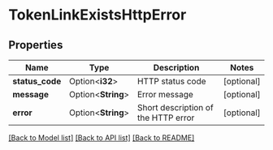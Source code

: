 # TokenLinkExistsHttpError

## Properties

Name | Type | Description | Notes
------------ | ------------- | ------------- | -------------
**status_code** | Option<**i32**> | HTTP status code | [optional]
**message** | Option<**String**> | Error message | [optional]
**error** | Option<**String**> | Short description of the HTTP error | [optional]

[[Back to Model list]](../README.md#documentation-for-models) [[Back to API list]](../README.md#documentation-for-api-endpoints) [[Back to README]](../README.md)


